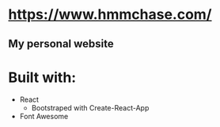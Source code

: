 # https://www.hmmchase.com/
## My personal website

# Built with:
- React
  - Bootstraped with Create-React-App
- Font Awesome

